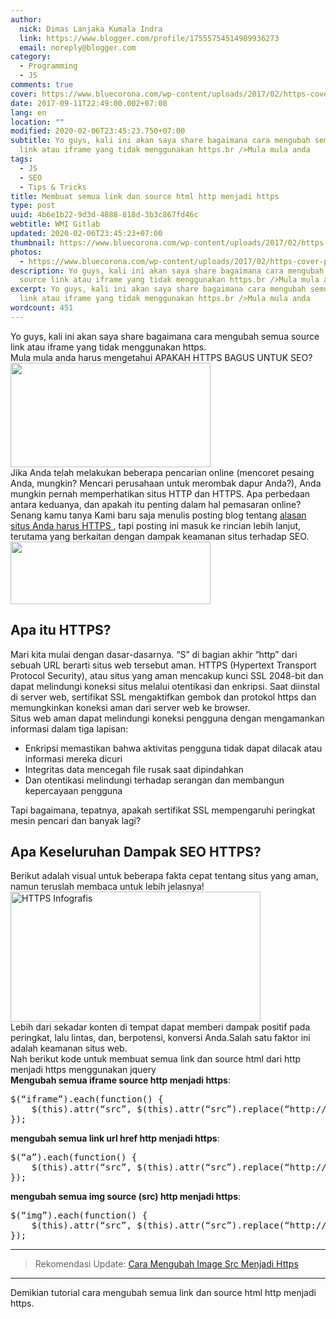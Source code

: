 ```yaml
---
author:
  nick: Dimas Lanjaka Kumala Indra
  link: https://www.blogger.com/profile/17555754514989936273
  email: noreply@blogger.com
category:
  - Programming
  - JS
comments: true
cover: https://www.bluecorona.com/wp-content/uploads/2017/02/https-cover-photo.png
date: 2017-09-11T22:49:00.002+07:00
lang: en
location: ""
modified: 2020-02-06T23:45:23.750+07:00
subtitle: Yo guys, kali ini akan saya share bagaimana cara mengubah semua source
  link atau iframe yang tidak menggunakan https.br />Mula mula anda
tags:
  - JS
  - SEO
  - Tips & Tricks
title: Membuat semua link dan source html http menjadi https
type: post
uuid: 4b6e1b22-9d3d-4888-818d-3b3c867fd46c
webtitle: WMI Gitlab
updated: 2020-02-06T23:45:23+07:00
thumbnail: https://www.bluecorona.com/wp-content/uploads/2017/02/https-cover-photo.png
photos:
  - https://www.bluecorona.com/wp-content/uploads/2017/02/https-cover-photo.png
description: Yo guys, kali ini akan saya share bagaimana cara mengubah semua
  source link atau iframe yang tidak menggunakan https.br />Mula mula anda
excerpt: Yo guys, kali ini akan saya share bagaimana cara mengubah semua source
  link atau iframe yang tidak menggunakan https.br />Mula mula anda
wordcount: 451
---
```


<p>Yo guys, kali ini akan saya share bagaimana cara mengubah semua source link atau iframe yang tidak menggunakan https.<br>Mula mula anda harus mengetahui APAKAH HTTPS BAGUS UNTUK SEO? <br><img height="167" src="https://www.bluecorona.com/wp-content/uploads/2017/02/https-cover-photo.png" width="320"><br>Jika Anda telah melakukan beberapa pencarian online (mencoret pesaing Anda,     mungkin? Mencari perusahaan untuk merombak dapur Anda?), Anda mungkin     pernah memperhatikan situs HTTP dan HTTPS. Apa perbedaan antara keduanya,     dan apakah itu penting dalam hal pemasaran online? <br>Senang kamu tanya Kami baru saja menulis posting blog tentang     <a href="//webmanajemen.com/page/safelink.html?url=aHR0cHM6Ly90cmFuc2xhdGUuZ29vZ2xldXNlcmNvbnRlbnQuY29tL3RyYW5zbGF0ZV9jP2RlcHRoPTMmbnY9MSZydXJsPXRyYW5zbGF0ZS5nb29nbGUuY29tJnNsPWVuJnNwPW5tdDQmdGw9aWQmdT1odHRwczovL3d3dy5ibHVlY29yb25hLmNvbS9ibG9nL3JlYXNvbnMtdG8taGF2ZS1odHRwcy13ZWJzaXRlJnVzZz1BTGtKcmhocUZJbHp0VzdFMHN4b3ZEZExyNWE3ZUx2T1Jn" rel="nofollow noopener" target="_blank">        alasan situs Anda harus HTTPS     </a>    , tapi posting ini masuk ke rincian lebih lanjut, terutama yang berkaitan     dengan dampak keamanan situs terhadap SEO. <br><a href="//webmanajemen.com/page/safelink.html?url=aHR0cHM6Ly90cmFuc2xhdGUuZ29vZ2xldXNlcmNvbnRlbnQuY29tL3RyYW5zbGF0ZV9jP2RlcHRoPTMmbnY9MSZydXJsPXRyYW5zbGF0ZS5nb29nbGUuY29tJnNsPWVuJnNwPW5tdDQmdGw9aWQmdT1odHRwczovL3d3dy5ibHVlY29yb25hLmNvbS9ibG9nL2h0dHBzLXNlby1kb3dubG9hZC8mdXNnPUFMa0pyaGl4UFc0UUtYZG91Rk5CN3pGTjJQT2VfYjludkE=" rel="nofollow noopener" target="_blank">        <img alt="" height="100" src="https://www.bluecorona.com/wp-content/uploads/2017/08/blog-graphic-https.png" width="320">    </a><br><h2>    Apa itu HTTPS? </h2>Mari kita mulai dengan dasar-dasarnya. “S” di bagian akhir “http” dari     sebuah URL berarti situs web tersebut aman. HTTPS (Hypertext Transport     Protocol Security), atau situs yang aman mencakup kunci SSL 2048-bit dan     dapat melindungi koneksi situs melalui otentikasi dan enkripsi. Saat     diinstal di server web, sertifikat SSL mengaktifkan gembok dan protokol     https dan memungkinkan koneksi aman dari server web ke browser. <br>Situs web aman dapat melindungi koneksi pengguna dengan mengamankan     informasi dalam tiga lapisan: <br><ul><li>        Enkripsi memastikan bahwa aktivitas pengguna tidak dapat dilacak atau         informasi mereka dicuri     </li><li>        Integritas data mencegah file rusak saat dipindahkan     </li><li>        Dan otentikasi melindungi terhadap serangan dan membangun kepercayaan         pengguna     </li></ul>Tapi bagaimana, tepatnya, apakah sertifikat SSL mempengaruhi peringkat     mesin pencari dan banyak lagi? <br><h2>    Apa Keseluruhan Dampak SEO HTTPS? </h2>Berikut adalah visual untuk beberapa fakta cepat tentang situs yang aman,     namun teruslah membaca untuk lebih jelasnya! <br><img alt="HTTPS Infografis" height="208" src="https://www.bluecorona.com/wp-content/uploads/2017/02/https-infographic-use.jpg" width="400"><br>Lebih dari sekadar konten di tempat dapat memberi dampak positif pada     peringkat, lalu lintas, dan, berpotensi, konversi Anda.Salah satu faktor     ini adalah keamanan situs web. <br>Nah berikut kode untuk membuat semua link dan source html dari http menjadi https menggunakan jquery<br><b>Mengubah semua iframe source http menjadi https</b>:<br><pre>$(“iframe”).each(function() {<br>    $(this).attr(“src”, $(this).attr(“src”).replace(“http://”, “https://”));<br>});</pre><b>mengubah semua link url href http menjadi https</b>: <br><pre>$(“a”).each(function() {<br>    $(this).attr(“src”, $(this).attr(“src”).replace(“http://”, “https://”));<br>});</pre><b>mengubah semua img source (src) http menjadi https</b>: <br><pre>$(“img”).each(function() {<br>    $(this).attr(“src”, $(this).attr(“src”).replace(“http://”, “https://”));<br>});</pre><hr><blockquote>Rekomendasi Update: <a href="//webmanajemen.com/page/safelink.html?url=aHR0cHM6Ly93ZWItbWFuYWplbWVuLmJsb2dzcG90LmNvbS9zZWFyY2g/cT1tZW5ndWJhaCtpbWcrc3JjK2tlK2h0dHBzK3RlcmJhcnU=" title="Update cara mengubah image src menjadi https" target="_blank" rel="nofollow noopener">Cara Mengubah Image Src Menjadi Https</a></blockquote><hr>Demikian tutorial cara mengubah semua link dan source html http menjadi https.</p>
